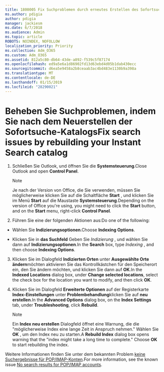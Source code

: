 ```yaml
---
title: 1800005 Fix Suchproblemen durch erneutes Erstellen des Sofortsuche-Katalogs
ms.author: pdigia
author: pdigia
manager: jackiesm
ms.date: 6/7/2018
ms.audience: Admin
ms.topic: article
ROBOTS: NOINDEX, NOFOLLOW
localization_priority: Priority
ms.collection: Adm_O365
ms.custom: Adm_O365
ms.assetid: 812a5c80-db64-43de-a892-f539c5f87174
ms.openlocfilehash: ed9a5e6a1d86902fd13d63ebd4d05b1dab430ecc
ms.sourcegitcommit: d6ea5e9458a2b8ceaab3ac4bd483e1130b9a398a
ms.translationtype: MT
ms.contentlocale: de-DE
ms.lasthandoff: 01/15/2019
ms.locfileid: "28290021"
---
```

# <a name="fix-search-issues-by-rebuilding-your-instant-search-catalog"></a><span data-ttu-id="62843-102">Beheben Sie Suchproblemen, indem Sie nach dem Neuerstellen der Sofortsuche-Katalogs</span><span class="sxs-lookup"><span data-stu-id="62843-102">Fix search issues by rebuilding your Instant Search catalog</span></span>

1. <span data-ttu-id="62843-103">Schließen Sie Outlook, und öffnen Sie die **Systemsteuerung**.</span><span class="sxs-lookup"><span data-stu-id="62843-103">Close Outlook and open **Control Panel**.</span></span>
    
    > [!NOTE]
    > <span data-ttu-id="62843-104">Je nach der Version von Office, die Sie verwenden, müssen Sie möglicherweise klicken Sie auf die Schaltfläche **Start** , und klicken Sie im Menü **Start** auf die Maustaste **Systemsteuerung**.</span><span class="sxs-lookup"><span data-stu-id="62843-104">Depending on the version of Office you're using, you might need to click the **Start** button, and on the **Start** menu, right-click **Control Panel**.</span></span> 
  
2. <span data-ttu-id="62843-105">Führen Sie eine der folgenden Aktionen aus:</span><span class="sxs-lookup"><span data-stu-id="62843-105">Do one of the following:</span></span>
    
  - <span data-ttu-id="62843-106">Wählen Sie **Indizierungsoptionen**.</span><span class="sxs-lookup"><span data-stu-id="62843-106">Choose **Indexing Options**.</span></span>
    
  - <span data-ttu-id="62843-107">Klicken Sie in **das Suchfeld** Geben Sie *Indizierung* , und wählen Sie dann auf **Indizierungsoptionen**.</span><span class="sxs-lookup"><span data-stu-id="62843-107">In the **Search** box, type  *Indexing*  , and then choose **Indexing Options**.</span></span>
    
3. <span data-ttu-id="62843-108">Klicken Sie im Dialogfeld **Indizierten Orten** unter **Ausgewählte Orte ändern**möchten aktivieren Sie das Kontrollkästchen für den Speicherort ein, den Sie ändern möchten, und klicken Sie dann auf **OK**.</span><span class="sxs-lookup"><span data-stu-id="62843-108">In the **Indexed Locations** dialog box, under **Change selected locations**, select the check box for the location you want to modify, and then click **OK**.</span></span>
    
4. <span data-ttu-id="62843-109">Klicken Sie im Dialogfeld **Erweiterte Optionen** auf der Registerkarte **Index-Einstellungen** unter **Problembehandlung**klicken Sie auf **neu erstellen**.</span><span class="sxs-lookup"><span data-stu-id="62843-109">In the **Advanced Options** dialog box, on the **Index Settings** tab, under **Troubleshooting**, click **Rebuild**.</span></span>
    
    > [!NOTE]
    > <span data-ttu-id="62843-p101">Ein **Index neu erstellen** Dialogfeld öffnet eine Warnung, die die "möglicherweise Index eine lange Zeit in Anspruch nehmen." Wählen Sie **OK** , um den Index neu zu starten.</span><span class="sxs-lookup"><span data-stu-id="62843-p101">A **Rebuild Index** dialog box opens warning that the "index might take a long time to complete." Choose **OK** to start rebuilding the index.</span></span> 
  
<span data-ttu-id="62843-112">Weitere Informationen finden Sie unter dem bekannten Problem [keine Suchergebnisse für POP/IMAP-Konten](https://support.office.com/article/51c9d2c7-a3db-4358-afdf-50d3a9e57039.aspx).</span><span class="sxs-lookup"><span data-stu-id="62843-112">For more information, see the known issue [No search results for POP/IMAP accounts](https://support.office.com/article/51c9d2c7-a3db-4358-afdf-50d3a9e57039.aspx).</span></span>
  

